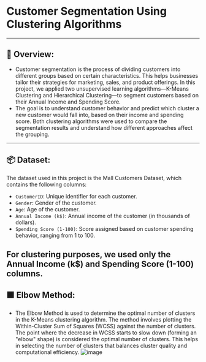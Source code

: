 # Customer Segmentation Using Clustering Algorithms
---
## 📜 Overview:
  - Customer segmentation is the process of dividing customers into different groups based on certain characteristics. This helps businesses tailor their strategies for marketing, sales, and product offerings.
    In  this project, we applied two unsupervised learning algorithms—K-Means Clustering and Hierarchical Clustering—to segment customers based on their Annual Income and Spending Score. 
  - The goal is to understand customer behavior and predict which cluster a new customer would fall into, based on their income and spending score. Both clustering algorithms were used to compare the 
    segmentation results and understand how different approaches affect the grouping.
---
## 📦 Dataset:   
 The dataset used in this project is the Mall Customers Dataset, which contains the following columns:

- `CustomerID`: Unique identifier for each customer.
- `Gender`: Gender of the customer.
- `Age`: Age of the customer.
- `Annual Income (k$)`: Annual income of the customer (in thousands of dollars).
- `Spending Score (1-100)`: Score assigned based on customer spending behavior, ranging from 1 to 100.
  
For clustering purposes, we used only the Annual Income (k$) and Spending Score (1-100) columns.
---
## ⬛ Elbow Method:
- The Elbow Method is used to determine the optimal number of clusters in the K-Means clustering algorithm. The method involves plotting the Within-Cluster Sum of Squares (WCSS) against the number of clusters. 
  The point where the decrease in WCSS starts to slow down (forming an "elbow" shape) is considered the optimal number of clusters. This helps in selecting the number of clusters that balances cluster quality 
  and computational efficiency.
  ![image](https://github.com/user-attachments/assets/15ef014b-cdda-4c2b-9bba-6f5e7c80fe37)
